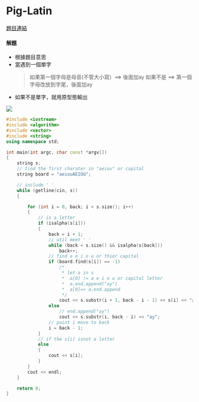 # Pig-Latin

[題目連結](https://vjudge.net/problem/UVA-492)



#### 解題

* 根據題目意思
* 當遇到一個單字
  >如果第一個字母是母音(不管大小寫）==> 後面加ay
  >如果不是 ==> 第一個字母改放到字尾，後面加ay
* 如果不是單字，就用原型態輸出


![](https://i.pixiv.cat/img-original/img/2024/03/02/00/03/45/116535866_p0.jpg)


```cpp
#include <iostream>
#include <algorithm>
#include <vector>
#include <string>
using namespace std;

int main(int argc, char const *argv[])
{
    string s;
    // find the first charater in "aeiou" or capital
    string board = "aeiouAEIOU";

    // include ' '
    while (getline(cin, s))
    {

        for (int i = 0, back; i < s.size(); i++)
        {
            // is a letter
            if (isalpha(s[i]))
            {
                back = i + 1;
                // util meet ' '
                while (back < s.size() && isalpha(s[back]))
                    back++;
                // find a e i o u or thier capital
                if (board.find(s[i]) == -1)
                    /*
                     * let a in s
                     *  a[0] != a e i o u or capital letter
                     *  a.end.append("ay")
                     *  a[0]=> a.end.append
                     */
                    cout << s.substr(i + 1, back - i - 1) << s[i] << "ay";
                else
                    // end.append("ay")
                    cout << s.substr(i, back - i) << "ay";
                // point i move to back
                i = back - 1;
            }
            // if the s[i] isnot a letter
            else
            {
                cout << s[i];
            }
        }
        cout << endl;
    }

    return 0;
}
```


